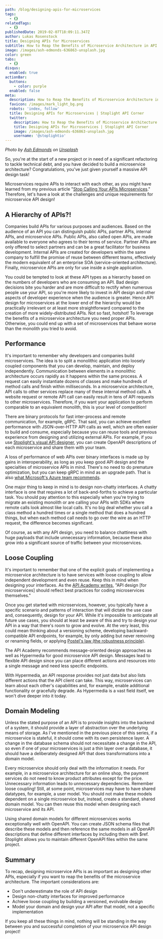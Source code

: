 ```yaml
---
path: /blog/designing-apis-for-microservices
tags:
  - {}
relatedTags:
  - {}
publishedDate: 2019-02-07T18:09:11.347Z
author: Lukas Rosenstock
title: Designing APIs for Microservices
subtitle: How to Reap the Benefits of Microservice Architecture in API Design
image: /images/ash-edmonds-636863-unsplash.jpg
color: green
tabs:
  - {}
disqus:
  enabled: true
actionBar:
  buttons:
    - color: purple
  enabled: false
meta:
  description: How to Reap the Benefits of Microservice Architecture in API Design
  favicon: /images/mark_light_bg.png
  robots: 'index, follow'
  title: Designing APIs for Microservices | Stoplight API Corner
  twitter:
    description: How to Reap the Benefits of Microservice Architecture in API Design
    title: Designing APIs for Microservices | Stoplight API Corner
    image: /images/ash-edmonds-636863-unsplash.jpg
    username: '@stoplightio'
---
```

*Photo by [Ash Edmonds](https://unsplash.com/photos/XZ0xN0hmpi4) on [Unsplash](https://unsplash.com)*

So, you're at the start of a new project or in need of a significant refactoring to tackle technical debt, and you have decided to build a microservice architecture? Congratulations, you've just given yourself a massive API design task!

Microservices require APIs to interact with each other, as you might have learned from my previous article "[Stop Calling Your APIs Microservices](https://stoplight.io/blog/stop-calling-your-apis-microservices-e165a80eba9d/)." Therefore, let's have a look at the challenges and unique requirements for microservice API design!

## A Hierarchy of APIs?!

Companies build APIs for various purposes and audiences. Based on the audience of an API you can distinguish public APIs, partner APIs, internal APIs, and microservice APIs. Public APIs, also called open APIs, are made available to everyone who agrees to their terms of service. Partner APIs are only offered to select partners and can be a great facilitator for business development. Internal APIs are created for developers within the same company to fulfill the promise of reuse between different teams, effectively the modern equivalent of an enterprise SOA (service-oriented architecture). Finally, microservice APIs are only for use inside a single application.

You could be tempted to look at these API types as a hierarchy based on the numbers of developers who are consuming an API. Bad design decisions bite you harder and are more difficult to rectify when numerous people use your API, so you're more likely to invest in API design and other aspects of developer experience when the audience is greater. Hence API design for microservices at the lower end of the hierarchy would be practically irrelevant or at least more straightforward compared to the creation of more widely-distributed APIs. Not so fast, hotshot! To leverage the benefits of a microservice architecture you need proper APIs. Otherwise, you could end up with a set of microservices that behave worse than the monolith you tried to avoid.

## Performance

It's important to remember why developers and companies build microservices. The idea is to split a monolithic application into loosely coupled components that you can develop, maintain, and deploy independently. Communication between elements in a monolithic architecture occurs rapidly as it happens within the same process. A request can easily instantiate dozens of classes and make hundreds of method calls and finish within milliseconds. In a microservice architecture, API calls to other services replace many of these internal method calls. A website request or remote API call can easily result in tens of API requests to other microservices. Therefore, if you want your application to perform comparable to an equivalent monolith, this is your level of competition!

There are binary protocols for fast inter-process and remote communication, for example, gRPC. That said, you can achieve excellent performance with JSON-over-HTTP API calls as well, which are often easier to build and consume, especially because you can reuse tools and previous experience from designing and utilizing external APIs. For example, if you use [Stoplight's visual API designer](https://stoplight.io/design), you can create OpenAPI descriptions of each microservice and share them with your team.

A loss of performance of web APIs over binary interfaces is made up by gains in interoperability, as long as you keep good API design and the specialties of microservice APIs in mind. There's no need to do premature optimization, but you can keep gRPC in mind as an upgrade path. That is also [what Microsoft's Azure team recommends](https://docs.microsoft.com/en-us/azure/architecture/microservices/api-design).

One major thing to keep in mind is to design non-chatty interfaces. A chatty interface is one that requires a lot of back-and-forths to achieve a particular task. You should pay attention to this especially when you're trying to migrate an existing monolith or are calling your APIs with SDKs where remote calls look almost like local calls. It's no big deal whether you call a class method a hundred times or a single method that does a hundred things, but when each method call needs to go over the wire as an HTTP request, the difference becomes significant.

Of course, as with any API design, you need to balance chattiness with huge payloads that include unnecessary information, because these also grow into a significant source of traffic between your microservices.

## Loose Coupling

It's important to remember that one of the explicit goals of implementing a microservice architecture is to have services with loose coupling to allow independent development and even reuse. Keep this in mind when designing your interfaces. As the [API Academy writes](https://www.apiacademy.co/lessons/2016/06/api-design-304-api-design-for-microservices), "API design [for microservices] should reflect best practices for coding microservices themselves."

Once you get started with microservices, however, you typically have a specific scenario and patterns of interaction that will dictate the use case and, consequently, design for your API. While it's impossible to anticipate all future use cases, you should at least be aware of this and try to design your API in a way that there's room to grow and evolve. At the very least, this could mean thinking about a versioning scheme, developing backward-compatible API endpoints, for example, by only adding but never removing or renaming fields, or applying [Postel's law (the robustness principle)](https://en.wikipedia.org/wiki/Robustness_principle).

The API Academy recommends message-oriented design approaches as well as Hypermedia for good microservice API design. Messages lead to flexible API design since you can place different actions and resources into a single message and need less specific endpoints.

With Hypermedia, an API response provides not just data but also lists different actions that the API client can take. This way, microservices can learn about each other's capabilities and, for example, enable additional functionality or gracefully degrade. As Hypermedia is a vast field itself, we won't dive deeper into it today.

## Domain Modeling

Unless the stated purpose of an API is to provide insights into the backend of a system, it should provide a layer of abstraction over the underlying means of storage. As I've mentioned in the previous piece of this series, if a microservice is stateful, it should come with its own persistence layer. A change in the database schema should not necessitate a change in the API, so even if one of your microservices is just a thin layer over a database, it should have a deliberately designed API that does transformations into a domain model.

Every microservice should only deal with the information it needs. For example, in a microservice architecture for an online shop, the payment services do not need to know product attributes except for the price. Unnecessary information leads to unnecessary dependencies. Remember loose coupling! Still, at some point, microservices may have to have shared datatypes, for example, a user model. You should not make these models dependent on a single microservice but, instead, create a standard, shared domain model. You can then reuse this model when designing each microservice and its API.

Using shared domain models for different microservices works exceptionally well with OpenAPI. You can create JSON schema files that describe these models and then reference the same models in all OpenAPI descriptions that define different interfaces by including them with $ref. Stoplight allows you to maintain different OpenAPI files within the same project.

## Summary

To recap, designing microservice APIs is as important as designing other APIs, especially if you want to reap the benefits of the microservice architecture. The important considerations are:

- Don't underestimate the role of API design
- Design non-chatty interfaces for improved performance
- Achieve loose coupling by building a versioned, evolvable design
- Model your domain and design your API after that model, not a specific implementation

If you keep all these things in mind, nothing will be standing in the way between you and successful completion of your microservice API design project!
